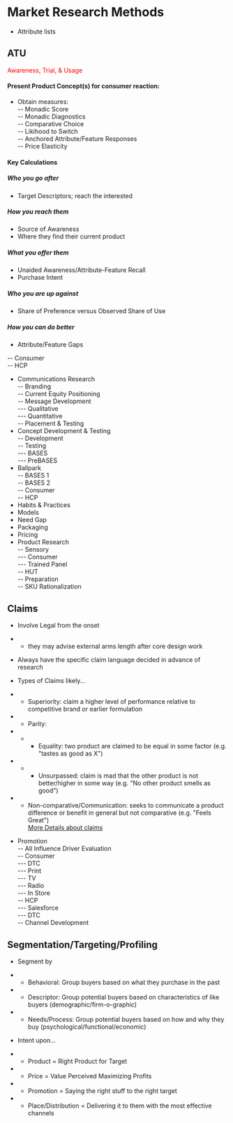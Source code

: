 
# Market Research Methods

- Attribute lists<br>

## ATU
<font color=red>Awareness, Trial, & Usage</font>
#### Present Product Concept(s) for consumer reaction:<br>
- Obtain measures:<br>
-- Monadic Score<br>
-- Monadic Diagnostics<br> 
-- Comparative Choice<br>
-- Likihood to Switch<br>
-- Anchored Attribute/Feature Responses<br>
-- Price Elasticity<br>
#### Key Calculations
##### Who you go after
- Target Descriptors; reach the interested<br>
##### How you reach them
- Source of Awareness<br>
- Where they find their current product<br>
##### What you offer them
- Unaided Awareness/Attribute-Feature Recall<br>
- Purchase Intent<br>
##### Who you are up against
- Share of Preference versus Observed Share of Use<br>
##### How you can do better
- Attribute/Feature Gaps<br>





--	Consumer<br>
--	HCP<br>
- Communications Research<br>
--	Branding<br>
--	Current Equity Positioning<br>
--	Message Development<br>
---		Qualitative<br>
---		Quantitative<br>
--	Placement & Testing<br>
- Concept Development & Testing<br>
--	Development<br>
--	Testing<br>
---		BASES<br>
---			PreBASES	<br>
- Ballpark<br>
--			BASES 1<br>
--			BASES 2<br>
--		Consumer<br>
--		HCP<br>
- Habits & Practices<br>
- Models<br>
- Need Gap<br>
- Packaging<br>
- Pricing<br>
- Product Research<br>
--	Sensory<br>
---		Consumer<br>
---		Trained Panel<br>
--	HUT<br>
--	Preparation<br>
--	SKU Rationalization<br>

##  Claims
- Involve Legal from the onset<br>
- - they may advise external arms length after core design work<br>
- Always have the specific claim language decided in advance of research<br>
- Types of Claims likely...<br>
- - Superiority: claim a higher level of performance relative to competitive brand or earlier formulation<br>
- - Parity:<br>
- - - Equality: two product are claimed to be equal in some factor (e.g. "tastes as good as X")<br>
- - - Unsurpassed: claim is mad that the other product is not better/higher in some way (e.g. "No other product smells as good")<br>
- - Non-comparative/Communication: seeks to communicate a product difference or benefit in general but not comparative (e.g. "Feels Great")<br>
[More Details about claims](https://www.astm.org/e1958-22.html)<br>



- Promotion<br>
--	All Influence Driver Evaluation<br>
--	Consumer<br>
---		DTC<br>
---		Print<br>
---		TV<br>
---		Radio<br>
---		In Store<br>
--	HCP<br>
---		Salesforce<br>
---		DTC<br>
--	Channel Development<br>


## Segmentation/Targeting/Profiling
- Segment by<br>
- -  Behavioral: Group buyers based on what they purchase in the past<br>
- -  Descriptor: Group potential buyers based on characteristics of like buyers (demographic/firm-o-graphic)<br>
- -  Needs/Process: Group potential buyers based on how and why they buy (psychological/functional/economic)<br>

- Intent upon...<br>
- - Product = Right Product for Target<br>
- - Price = Value Perceived Maximizing Profits<br>
- - Promotion = Saying the right stuff to the right target<br>
- - Place/Distribution = Delivering it to them with the most effective channels<br>


